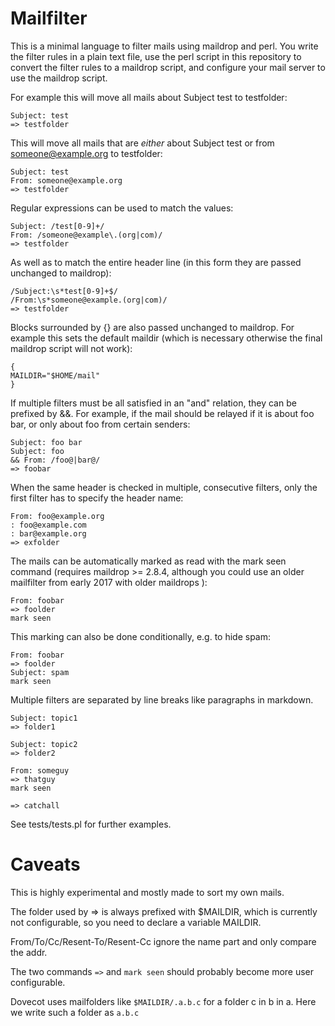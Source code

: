 
Mailfilter
============

This is a minimal language to filter mails using maildrop and perl.
You write the filter rules in a plain text file, use the perl script in this repository to convert the filter rules to a maildrop script, and configure your mail server to use the maildrop script.



For example this will move all mails about Subject test to testfolder:

    Subject: test
    => testfolder

This will move all mails that are _either_ about Subject test or from someone@example.org to testfolder:

    Subject: test
    From: someone@example.org
    => testfolder

Regular expressions can be used to match the values:

    Subject: /test[0-9]+/
    From: /someone@example\.(org|com)/
    => testfolder

As well as to match the entire header line (in this form they are passed unchanged to maildrop):

    /Subject:\s*test[0-9]+$/
    /From:\s*someone@example.(org|com)/
    => testfolder

Blocks surrounded by {} are also passed unchanged to maildrop. For example this sets the default maildir (which is necessary otherwise the final maildrop script will not work):
 
    {
    MAILDIR="$HOME/mail"
    }
    
If multiple filters must be all satisfied in an "and" relation, they can be prefixed by &&. For example, if the mail should be relayed if it is about foo bar, or only about foo from certain senders:

    Subject: foo bar
    Subject: foo
    && From: /foo@|bar@/
    => foobar

When the same header is checked in multiple, consecutive filters, only the first filter has to specify the header name:
  
    From: foo@example.org
    : foo@example.com
    : bar@example.org
    => exfolder

The mails can be automatically marked as read with the mark seen command (requires maildrop >= 2.8.4, although you could use an older  mailfilter from early 2017 with older maildrops ):

    From: foobar
    => foolder
    mark seen

This marking can also be done conditionally, e.g. to hide spam:

    From: foobar
    => foolder
    Subject: spam
    mark seen

Multiple filters are separated by line breaks like paragraphs in markdown.

    Subject: topic1
    => folder1
    
    Subject: topic2
    => folder2

    From: someguy
    => thatguy
    mark seen
    
    => catchall

See tests/tests.pl for further examples.

Caveats
==============

This is highly experimental and mostly made to sort my own mails.

The folder used by => is always prefixed with $MAILDIR, which is currently not configurable, so you need to declare a variable MAILDIR.

From/To/Cc/Resent-To/Resent-Cc ignore the name part and only compare the addr.

The two commands `=>` and `mark seen` should probably become more user configurable. 

Dovecot uses mailfolders like `$MAILDIR/.a.b.c` for a folder c in b in a. Here we write such a folder as `a.b.c`
